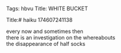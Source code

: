 Tags: hbvu
Title: WHITE BUCKET
  
Title:# haiku 174607241138
  
every now and sometimes then  
there is an investigation on the whereabouts  
the disappearance of half socks  
